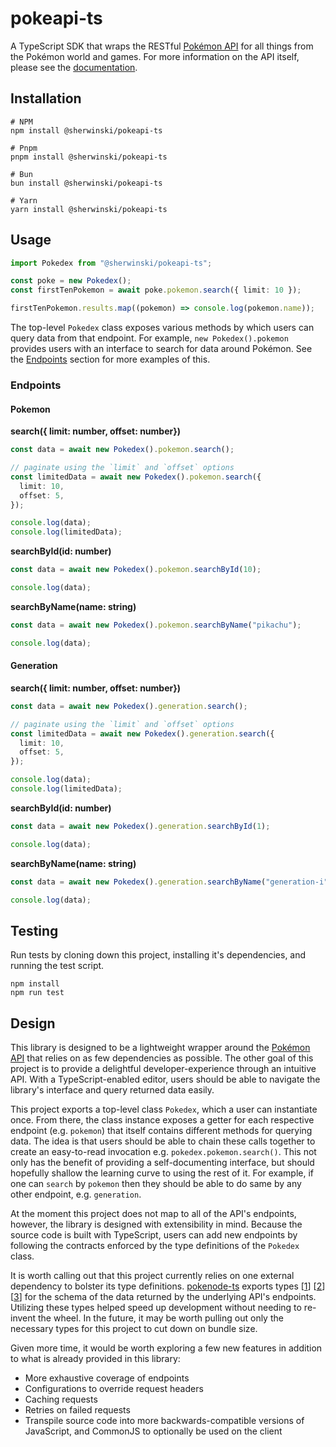 # pokeapi-ts

A TypeScript SDK that wraps the RESTful [Pokémon API](https://pokeapi.co/) for all things from the Pokémon world and games. For more information on the API itself, please see the [documentation](https://pokeapi.co/docs/v2).

## Installation

```
# NPM
npm install @sherwinski/pokeapi-ts

# Pnpm
pnpm install @sherwinski/pokeapi-ts

# Bun
bun install @sherwinski/pokeapi-ts

# Yarn
yarn install @sherwinski/pokeapi-ts
```

## Usage

```typescript
import Pokedex from "@sherwinski/pokeapi-ts";

const poke = new Pokedex();
const firstTenPokemon = await poke.pokemon.search({ limit: 10 });

firstTenPokemon.results.map((pokemon) => console.log(pokemon.name));
```

The top-level `Pokedex` class exposes various methods by which users can query data from that endpoint. For example, `new Pokedex().pokemon` provides users with an interface to search for data around Pokémon. See the [Endpoints](#endpoints) section for more examples of this.

### Endpoints

#### Pokemon

**search({ limit: number, offset: number})**

```typescript
const data = await new Pokedex().pokemon.search();

// paginate using the `limit` and `offset` options
const limitedData = await new Pokedex().pokemon.search({
  limit: 10,
  offset: 5,
});

console.log(data);
console.log(limitedData);
```

**searchById(id: number)**

```typescript
const data = await new Pokedex().pokemon.searchById(10);

console.log(data);
```

**searchByName(name: string)**

```typescript
const data = await new Pokedex().pokemon.searchByName("pikachu");

console.log(data);
```

#### Generation

**search({ limit: number, offset: number})**

```typescript
const data = await new Pokedex().generation.search();

// paginate using the `limit` and `offset` options
const limitedData = await new Pokedex().generation.search({
  limit: 10,
  offset: 5,
});

console.log(data);
console.log(limitedData);
```

**searchById(id: number)**

```typescript
const data = await new Pokedex().generation.searchById(1);

console.log(data);
```

**searchByName(name: string)**

```typescript
const data = await new Pokedex().generation.searchByName("generation-i");

console.log(data);
```

## Testing

Run tests by cloning down this project, installing it's dependencies, and running the test script.

```
npm install
npm run test
```

## Design

This library is designed to be a lightweight wrapper around the [Pokémon API](https://pokeapi.co/) that relies on as few dependencies as possible. The other goal of this project is to provide a delightful developer-experience through an intuitive API. With a TypeScript-enabled editor, users should be able to navigate the library's interface and query returned data easily.

This project exports a top-level class `Pokedex`, which a user can instantiate once. From there, the class instance exposes a getter for each respective endpoint (e.g. `pokemon`) that itself contains different methods for querying data. The idea is that users should be able to chain these calls together to create an easy-to-read invocation e.g. `pokedex.pokemon.search()`. This not only has the benefit of providing a self-documenting interface, but should hopefully shallow the learning curve to using the rest of it. For example, if one can `search` by `pokemon` then they should be able to do same by any other endpoint, e.g. `generation`.

At the moment this project does not map to all of the API's endpoints, however, the library is designed with extensibility in mind. Because the source code is built with TypeScript, users can add new endpoints by following the contracts enforced by the type definitions of the `Pokedex` class.

It is worth calling out that this project currently relies on one external dependency to bolster its type definitions. [pokenode-ts](https://github.com/Gabb-c/pokenode-ts) exports types [[1](https://github.com/Gabb-c/pokenode-ts/blob/ed75dc3af51ad9cb29d1d991379f163c195724a2/src/models/Common/resource.ts)] [[2](https://github.com/Gabb-c/pokenode-ts/blob/main/src/models/Pokemon/pokemon.ts)] [[3](https://github.com/Gabb-c/pokenode-ts/blob/ed75dc3af51ad9cb29d1d991379f163c195724a2/src/models/Game/generation.ts)] for the schema of the data returned by the underlying API's endpoints. Utilizing these types helped speed up development without needing to re-invent the wheel. In the future, it may be worth pulling out only the necessary types for this project to cut down on bundle size.

Given more time, it would be worth exploring a few new features in addition to what is already provided in this library:

- More exhaustive coverage of endpoints
- Configurations to override request headers
- Caching requests
- Retries on failed requests
- Transpile source code into more backwards-compatible versions of JavaScript, and CommonJS to optionally be used on the client
